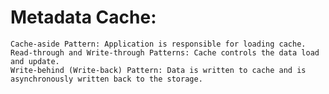 # Metadata Cache:

    Cache-aside Pattern: Application is responsible for loading cache.
    Read-through and Write-through Patterns: Cache controls the data load and update.
    Write-behind (Write-back) Pattern: Data is written to cache and is asynchronously written back to the storage.
